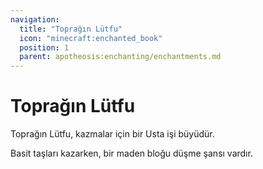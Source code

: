 ```yaml
---
navigation:
  title: "Toprağın Lütfu"
  icon: "minecraft:enchanted_book"
  position: 1
  parent: apotheosis:enchanting/enchantments.md
---
```


# Toprağın Lütfu

<Color id="dark_green">Toprağın Lütfu</Color>, kazmalar için bir Usta işi büyüdür.

Basit taşları kazarken, bir maden bloğu düşme şansı vardır.


